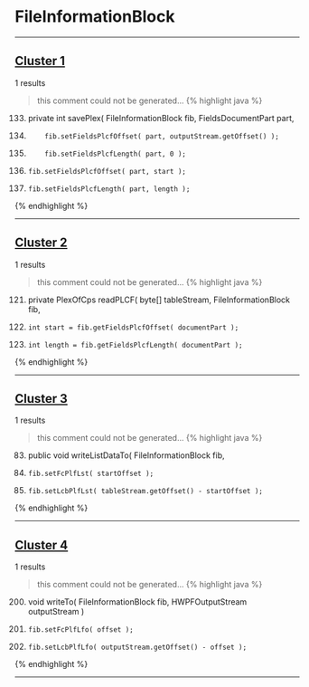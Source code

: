 # FileInformationBlock

***

## [Cluster 1](./1)
1 results
> this comment could not be generated...
{% highlight java %}
133. private int savePlex( FileInformationBlock fib, FieldsDocumentPart part,
139.         fib.setFieldsPlcfOffset( part, outputStream.getOffset() );
140.         fib.setFieldsPlcfLength( part, 0 );
151.     fib.setFieldsPlcfOffset( part, start );
152.     fib.setFieldsPlcfLength( part, length );
{% endhighlight %}

***

## [Cluster 2](./2)
1 results
> this comment could not be generated...
{% highlight java %}
121. private PlexOfCps readPLCF( byte[] tableStream, FileInformationBlock fib,
124.     int start = fib.getFieldsPlcfOffset( documentPart );
125.     int length = fib.getFieldsPlcfLength( documentPart );
{% endhighlight %}

***

## [Cluster 3](./3)
1 results
> this comment could not be generated...
{% highlight java %}
83. public void writeListDataTo( FileInformationBlock fib,
87.     fib.setFcPlfLst( startOffset );
113.     fib.setLcbPlfLst( tableStream.getOffset() - startOffset );
{% endhighlight %}

***

## [Cluster 4](./4)
1 results
> this comment could not be generated...
{% highlight java %}
200. void writeTo( FileInformationBlock fib, HWPFOutputStream outputStream )
204.     fib.setFcPlfLfo( offset );
219.     fib.setLcbPlfLfo( outputStream.getOffset() - offset );
{% endhighlight %}

***

